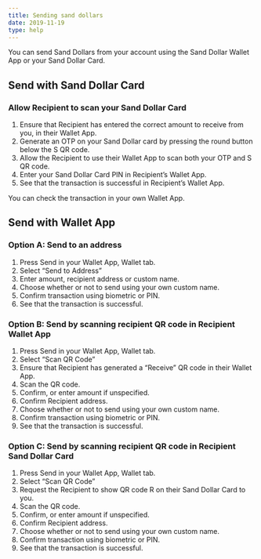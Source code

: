 ```yaml
---
title: Sending sand dollars
date: 2019-11-19
type: help
---
```


You can send Sand Dollars from your account using the Sand Dollar Wallet App or your Sand Dollar Card.

## Send with Sand Dollar Card

### Allow Recipient to scan your Sand Dollar Card

1. Ensure that Recipient has entered the correct amount to receive from you, in their Wallet App.
2. Generate an OTP on your Sand Dollar card by pressing the round button below the S QR code.
3. Allow the Recipient to use their Wallet App to scan both your OTP and S QR code.
4. Enter your Sand Dollar Card PIN in Recipient’s Wallet App.
5. See that the transaction is successful in Recipient’s Wallet App.

You can check the transaction in your own Wallet App.

## Send with Wallet App

### Option A: Send to an address

1. Press Send in your Wallet App, Wallet tab.
2. Select “Send to Address”
3. Enter amount, recipient address or custom name.
4. Choose whether or not to send using your own custom name.
5. Confirm transaction using biometric or PIN.
6. See that the transaction is successful.

### Option B: Send by scanning recipient QR code in Recipient Wallet App

1. Press Send in your Wallet App, Wallet tab.
2. Select “Scan QR Code”
3. Ensure that Recipient has generated a “Receive” QR code in their Wallet App.
4. Scan the QR code.
5. Confirm, or enter amount if unspecified.
6. Confirm Recipient address.
7. Choose whether or not to send using your own custom name.
8. Confirm transaction using biometric or PIN.
9. See that the transaction is successful.

### Option C: Send by scanning recipient QR code in Recipient Sand Dollar Card

1. Press Send in your Wallet App, Wallet tab.
2. Select “Scan QR Code”
3. Request the Recipient to show QR code R on their Sand Dollar Card to you.
4. Scan the QR code.
5. Confirm, or enter amount if unspecified.
6. Confirm Recipient address.
7. Choose whether or not to send using your own custom name.
8. Confirm transaction using biometric or PIN.
9. See that the transaction is successful.
